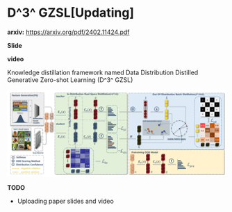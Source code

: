 # D^3^ GZSL[Updating]

**arxiv:** https://arxiv.org/pdf/2402.11424.pdf

**Slide**

**video**

 Knowledge distillation framework named Data Distribution Distilled Generative Zero-shot Learning (D^3^ GZSL)

![image-20240222164202812](doc/image-20240222164202812.png)

**TODO**

- Uploading paper slides and video